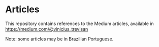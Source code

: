 # Articles
This repository contains references to the Medium articles, available in https://medium.com/@vinicius_trevisan

Note: some articles may be in Brazilian Portuguese.